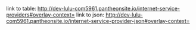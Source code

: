 link to table: http://dev-lulu-com5961.pantheonsite.io/internet-service-providers#overlay-context=
link to json: http://dev-lulu-com5961.pantheonsite.io/internet-service-provider-json#overlay-context=
